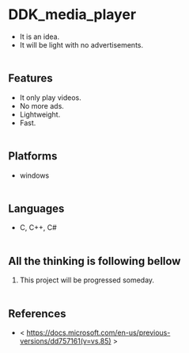 # DDK_media_player
* It is an idea.
* It will be light with no advertisements.
<br><br/>

## Features
* It only play videos.
* No more ads.
* Lightweight.
* Fast.
<br><br/>

## Platforms
* windows
<br><br/>

## Languages
* C, C++, C#
<br><br/>

## All the thinking is following bellow
1. This project will be progressed someday.
<br><br/>

## References
* < https://docs.microsoft.com/en-us/previous-versions/dd757161(v=vs.85) >

